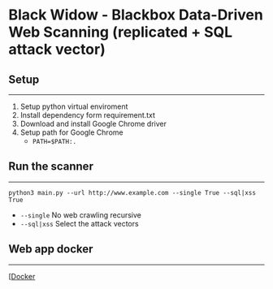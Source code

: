 # Black Widow - Blackbox Data-Driven Web Scanning (replicated + SQL attack vector)

## Setup 
---
1. Setup python virtual enviroment
2. Install dependency form requirement.txt
3. Download and install Google Chrome driver 
4. Setup path for Google Chrome
    - `PATH=$PATH:.`

## Run the scanner
---
`python3 main.py --url http://www.example.com --single True --sql|xss True`

- `--single` No web crawling recursive
- `--sql|xss` Select the attack vectors

## Web app docker 
---
[[Docker](https://gitlab.com/kostasdrk/rescanApps/-/tree/main)